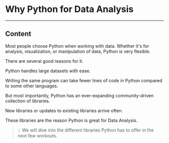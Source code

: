 ﻿---
author: Stefan-Stojanovic

type: normal

category: how to

---

# Why Python for Data Analysis

---
## Content

Most people choose Python when working with data. Whether it's for analysis, visualization, or manipulation of data, Python is very flexible.

There are several good reasons for it.

Python handles large datasets with ease.

Writing the same program can take fewer lines of code in Python compared to some other languages.

But most importantly, Python has an ever-expanding community-driven collection of libraries.

New libraries or updates to existing libraries arrive often. 

These libraries are the reason Python is great for Data Analysis.

> 💡 We will dive into the different libraries Python has to offer in the next few workouts.